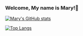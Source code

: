 ### Welcome, My name is Mary!👋


[![Mary's GitHub stats](https://github-readme-stats.vercel.app/api?username=mariaka86&show_icons=true&theme=nightowl)](https://github.com/mariaka86/github-readme-stats)

[![Top Langs](https://github-readme-stats.vercel.app/api/top-langs/?username=mariaka86)](https://github.com/mariaka86/github-readme-stats)





<!--
**mariaka86/mariaka86** is a ✨ _special_ ✨ repository because its `README.md` (this file) appears on your GitHub profile.

Here are some ideas to get you started:

- 🔭 I’m currently working on ...
- 🌱 I’m currently learning ...
- 👯 I’m looking to collaborate on ...
- 🤔 I’m looking for help with ...
- 💬 Ask me about ...
- 📫 How to reach me: ...
- 😄 Pronouns: ...
- ⚡ Fun fact: ...
-->
